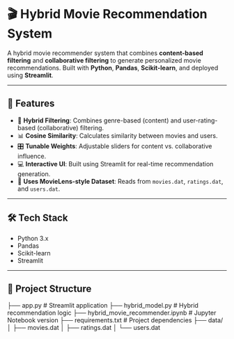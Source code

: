 # 🎬 Hybrid Movie Recommendation System

A hybrid movie recommender system that combines **content-based filtering** and **collaborative filtering** to generate personalized movie recommendations. Built with **Python**, **Pandas**, **Scikit-learn**, and deployed using **Streamlit**.

---

## 🚀 Features

- 🔄 **Hybrid Filtering**: Combines genre-based (content) and user-rating-based (collaborative) filtering.
- 📊 **Cosine Similarity**: Calculates similarity between movies and users.
- 🎛️ **Tunable Weights**: Adjustable sliders for content vs. collaborative influence.
- 💻 **Interactive UI**: Built using Streamlit for real-time recommendation generation.
- 📂 **Uses MovieLens-style Dataset**: Reads from `movies.dat`, `ratings.dat`, and `users.dat`.

---

## 🛠️ Tech Stack

- Python 3.x  
- Pandas  
- Scikit-learn  
- Streamlit

---

## 📂 Project Structure

├── app.py # Streamlit application
├── hybrid_model.py # Hybrid recommendation logic
├── hybrid_movie_recommender.ipynb # Jupyter Notebook version
├── requirements.txt # Project dependencies
├── data/
│ ├── movies.dat
│ ├── ratings.dat
│ └── users.dat
